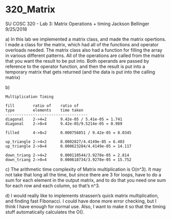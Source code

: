 # 320_Matrix

SU COSC 320 - Lab 3: Matrix Operations + timing
Jackson Bellinger 9/25/2018


a)
    In this lab we implemented a matrix class, and made the matrix opertions.
I made a class for the matrix, which had all of the functions and operator overloads needed.
The matrix class also had a function for filling the array in various different patterns.
All of the operations are called from the matrix that you want the result to be put into.
Both operands are passed by reference to the operator function, and then the result is put
into a temporary matrix that gets returned (and the data is put into the calling matrix)

b)
    
    Multiplication Timing
    
    fill        ratio of    ratio of
    type        elements    time taken
    ------------------------------------
    diagonal    2->4=2      9.42e-05 / 5.41e-05 = 1.741
    diagonal    2->8=4      9.42e-05/9.5214e-05 = 0.989
    
    filled      4->8=2      0.000756851 / 9.42e-05 = 8.0345
    
    up_triangle 2->4=2      0.0002827/4.4149e-05 = 6.403
    up_triangle 2->8=4      0.000623284/4.4149e-05 = 14.117
    
    down_triang 2->4=2      0.000110544/3.9278e-05 = 2.814
    down_triang 2->8=4      0.000618734/3.9278e-05 = 15.752
    
c) The arithmetic time complexity of Matrix multiplication is O(n^3). It may not take that long all the time, but since there are 3 for loops, have to do a sum for each element in the output matrix, and to do that you need one sum for each row and each column, so that’s n^3.

d) I would really like to implements strassen’s quick matrix multiplication, and finding fast Fibonacci. I could have done more error checking, but I think I have enough for normal use.
Also, I want to make it so that the timing stuff automatically calculates the O().

    